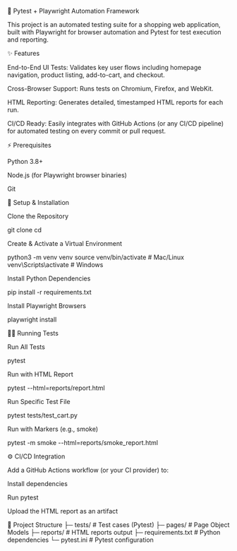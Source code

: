 🧪 Pytest + Playwright Automation Framework

This project is an automated testing suite for a shopping web application, built with Playwright for browser automation and Pytest for test execution and reporting.

✨ Features

End-to-End UI Tests: Validates key user flows including homepage navigation, product listing, add-to-cart, and checkout.

Cross-Browser Support: Runs tests on Chromium, Firefox, and WebKit.

HTML Reporting: Generates detailed, timestamped HTML reports for each run.

CI/CD Ready: Easily integrates with GitHub Actions (or any CI/CD pipeline) for automated testing on every commit or pull request.

⚡ Prerequisites

Python 3.8+

Node.js
 (for Playwright browser binaries)

Git

🚀 Setup & Installation

Clone the Repository

git clone <your-repo-url>
cd <your-project-folder>


Create & Activate a Virtual Environment

python3 -m venv venv
source venv/bin/activate   # Mac/Linux
venv\Scripts\activate      # Windows


Install Python Dependencies

pip install -r requirements.txt


Install Playwright Browsers

playwright install

🧑‍💻 Running Tests

Run All Tests

pytest


Run with HTML Report

pytest --html=reports/report.html


Run Specific Test File

pytest tests/test_cart.py


Run with Markers (e.g., smoke)

pytest -m smoke --html=reports/smoke_report.html

⚙️ CI/CD Integration

Add a GitHub Actions workflow (or your CI provider) to:

Install dependencies

Run pytest

Upload the HTML report as an artifact

📂 Project Structure
├─ tests/               # Test cases (Pytest)
├─ pages/               # Page Object Models
├─ reports/             # HTML reports output
├─ requirements.txt     # Python dependencies
└─ pytest.ini           # Pytest configuration
